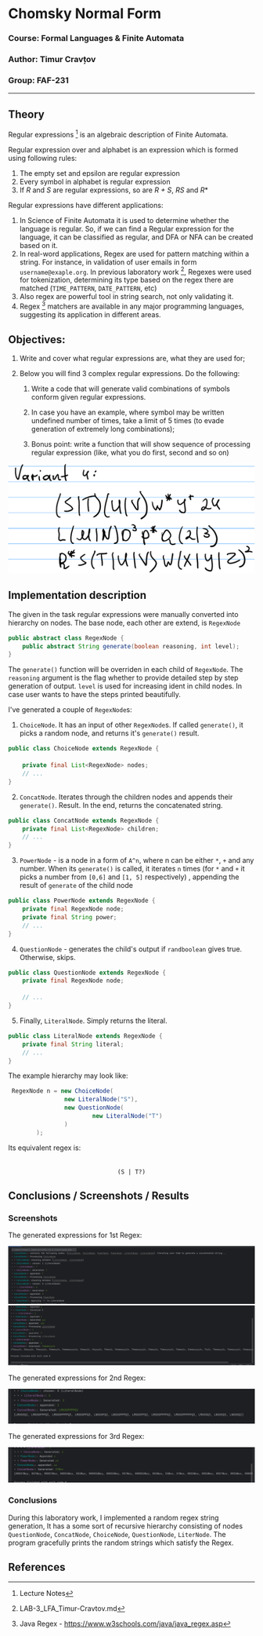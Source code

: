 # Chomsky Normal Form

### Course: Formal Languages & Finite Automata
### Author: Timur Cravțov
### Group: FAF-231

----

## Theory

Regular expressions [^1] is an algebraic description of Finite Automata. 

Regular expression over and alphabet is an expression which is formed using following rules:

1) The empty set and epsilon are regular expression
2) Every symbol in alphabet is regular expression
3) If *R* and *S* are regular expressions, so are *R + S*, *RS* and *R**

Regular expressions have different applications:

1) In Science of Finite Automata it is used to determine whether the language is regular. So, if we can find a Regular expression for the language, it can be classified as regular, and DFA or NFA can be created based on it.
2) In real-word applications, Regex are used for pattern matching within a string. For instance, in validation of user emails in form `username@exaple.org`. In previous laboratory work [^2], Regexes were used for tokenization, determining its type based on the regex there are matched (`TIME_PATTERN`, `DATE_PATTERN`, etc)
3) Also regex are powerful tool in string search, not only validating it. 
4) Regex [^3] matchers are available in any major programming languages, suggesting its application in different areas.

## Objectives:

1) Write and cover what regular expressions are, what they are used for;

2) Below you will find 3 complex regular expressions. Do the following:

   1) Write a code that will generate valid combinations of symbols conform given regular expressions.

   2) In case you have an example, where symbol may be written undefined number of times, take a limit of 5 times (to evade generation of extremely long combinations);

   3) Bonus point: write a function that will show sequence of processing regular expression (like, what you do first, second and so on)

<img src="screenshots/lab4/task.png">


## Implementation description

The given in the task regular expressions were manually converted into hierarchy on nodes. The base node, each other are extend, is `RegexNode`

```java
public abstract class RegexNode {
    public abstract String generate(boolean reasoning, int level);
}
```

The `generate()` function will be overriden in each child of `RegexNode`.
The `reasoning` argument is the flag whether to provide detailed step by step generation of output. `level` is used for increasing ident in child nodes. In case user wants to have the steps printed beautifully.  

I've generated a couple of `RegexNode`s:

1) `ChoiceNode`. It has an input of other `RegexNode`s. If called `generate()`, it picks a random node, and returns it's `generate()` result.


```java
public class ChoiceNode extends RegexNode {

    private final List<RegexNode> nodes;
    // ...
}
```

2) `ConcatNode`. Iterates through the children nodes and appends their `generate()`. Result. In the end, returns the concatenated string.

```java
public class ConcatNode extends RegexNode {
    private final List<RegexNode> children;
    // ... 
}
```
3) `PowerNode` - is a node in a form of `A^n`, where n can be either `*`, `+` and any number. When its `generate()` is called, it iterates `n` times (for `*` and `+` it picks a number from `[0,6]` and `[1, 5]` respectively) , appending the result of `generate` of the child node

```java
public class PowerNode extends RegexNode {
    private final RegexNode node;
    private final String power;
    // ... 
}
```

4) `QuestionNode` - generates the child's output if `randboolean` gives true. Otherwise, skips.

```java
public class QuestionNode extends RegexNode {
    private final RegexNode node;

    // ... 
}
```

5) Finally, `LiteralNode`. Simply returns the literal. 

```java
public class LiteralNode extends RegexNode {
    private final String literal;
    // ...
}
```

The example hierarchy may look like:

```java
 RegexNode n = new ChoiceNode(
                new LiteralNode("S"),
                new QuestionNode(
                        new LiteralNode("T")
                )
        );
```

Its equivalent regex is:

<div align="center">
<code>
(S | T?)
</code>
</div>


## Conclusions / Screenshots / Results

### Screenshots

The generated expressions for 1st Regex:

<img src="screenshots/lab4/1_1.png">

<img src="screenshots/lab4/1_2.png">


The generated expressions for 2nd Regex:

<img src="screenshots/lab4/2.png">


The generated expressions for 3rd Regex:

<img src="screenshots/lab4/3.png">



### Conclusions

During this laboratory work, I implemented a random regex string generation, It has a some sort of recursive hierarchy consisting of nodes `QuestionNode`, `ConcatNode`, `ChoiceNode`, `QuestionNode`, `LiterNode`. The program gracefully prints the random strings which satisfy the Regex. 

## References

[^1]: Lecture Notes

[^2]: LAB-3_LFA_Timur-Cravtov.md

[^3]: Java Regex - https://www.w3schools.com/java/java_regex.asp
